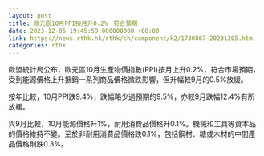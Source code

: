 ```yaml
---
layout: post
title: 歐元區10月PPI按月升0.2%　符合預期
date: 2023-12-05 19:45:59.000000000 +08:00
link: https://news.rthk.hk/rthk/ch/component/k2/1730867-20231205.htm
categories: rthk
---
```


歐盟統計局公布，歐元區10月生產物價指數(PPI)按月上升0.2%，符合市場預期，受到能源價格上升抵銷一系列商品價格微跌影響，但升幅較9月的0.5%放緩。

按年比較，10月PPI跌9.4%，跌幅略少過預期的9.5%，亦較9月跌幅12.4%有所放緩。

與9月比較，10月能源價格升1%，耐用消費品價格升0.1%。機械和工具等資本品的價格維持不變。至於非耐用消費品價格跌0.1%，包括鋼材、糖或木材的中間產品價格則跌0.3%。
